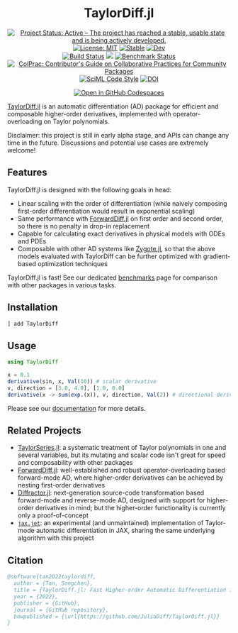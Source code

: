 <h1 align=center>TaylorDiff.jl</h1>

<p align=center>
  <a href="https://www.repostatus.org/#active"><img src="https://www.repostatus.org/badges/latest/active.svg" alt="Project Status: Active – The project has reached a stable, usable state and is being actively developed." /></a>
  <a href="https://opensource.org/licenses/MIT"><img src="https://img.shields.io/badge/license-MIT-blue.svg" alt="License: MIT" /></a>
  <a href="https://juliadiff.org/TaylorDiff.jl/stable/"><img src="https://img.shields.io/badge/docs-stable-blue.svg" alt="Stable" /></a>
  <a href="https://juliadiff.org/TaylorDiff.jl/dev/"><img src="https://img.shields.io/badge/docs-dev-blue.svg" alt="Dev" /></a>
  <br />
  <a href="https://github.com/JuliaDiff/TaylorDiff.jl/actions/workflows/Test.yml?query=branch%3Amain"><img src="https://img.shields.io/github/actions/workflow/status/JuliaDiff/TaylorDiff.jl/Test.yml?branch=main&label=test" alt="Build Status" /></a>
  <a href="https://codecov.io/gh/JuliaDiff/TaylorDiff.jl"><img src="https://img.shields.io/codecov/c/gh/JuliaDiff/TaylorDiff.jl/main?token=5KYP7K71VQ"/></a>
  <a href="https://benchmark.tansongchen.com/TaylorDiff.jl"><img src="https://img.shields.io/buildkite/2c801728055463e7c8baeeb3cc187b964587235a49b3ed39ab/main.svg?label=benchmark" alt="Benchmark Status" /></a>
  <br />
  <a href="https://github.com/SciML/ColPrac"><img src="https://img.shields.io/badge/contributor's%20guide-ColPrac-blueviolet" alt="ColPrac: Contributor's Guide on Collaborative Practices for Community Packages" /></a>
  <a href="https://github.com/SciML/SciMLStyle"><img src="https://img.shields.io/badge/code%20style-SciML-blueviolet" alt="SciML Code Style" /></a>
  <a href="https://doi.org/10.5281/zenodo.14226430"><img src="https://zenodo.org/badge/563952901.svg" alt="DOI" /></a>
</p>

<p align=center>
  <a href="https://github.com/codespaces/new?hide_repo_select=true&ref=main&repo=563952901&machine=standardLinux32gb&devcontainer_path=.devcontainer%2Fdevcontainer.json&location=EastUshttps://github.com/codespaces/new?hide_repo_select=true&ref=main&repo=563952901&machine=standardLinux32gb&devcontainer_path=.devcontainer%2Fdevcontainer.json&location=EastUs"><img src="https://github.com/codespaces/badge.svg" alt="Open in GitHub Codespaces" /></a>
</p>

[TaylorDiff.jl](https://github.com/JuliaDiff/TaylorDiff.jl) is an automatic differentiation (AD) package for efficient and composable higher-order derivatives, implemented with operator-overloading on Taylor polynomials.

Disclaimer: this project is still in early alpha stage, and APIs can change any time in the future. Discussions and potential use cases are extremely welcome!

## Features

TaylorDiff.jl is designed with the following goals in head:

- Linear scaling with the order of differentiation (while naively composing first-order differentiation would result in exponential scaling)
- Same performance with [ForwardDiff.jl](https://github.com/JuliaDiff/ForwardDiff.jl) on first order and second order, so there is no penalty in drop-in replacement
- Capable for calculating exact derivatives in physical models with ODEs and PDEs
- Composable with other AD systems like [Zygote.jl](https://github.com/FluxML/Zygote.jl), so that the above models evaluated with TaylorDiff can be further optimized with gradient-based optimization techniques

TaylorDiff.jl is fast! See our dedicated [benchmarks](https://benchmark.tansongchen.com/TaylorDiff.jl) page for comparison with other packages in various tasks.

## Installation

```bash
] add TaylorDiff
```

## Usage

```julia
using TaylorDiff

x = 0.1
derivative(sin, x, Val(10)) # scalar derivative
v, direction = [3.0, 4.0], [1.0, 0.0]
derivative(x -> sum(exp.(x)), v, direction, Val(2)) # directional derivative
```

Please see our [documentation](https://juliadiff.org/TaylorDiff.jl) for more details.

## Related Projects

- [TaylorSeries.jl](https://github.com/JuliaDiff/TaylorSeries.jl): a systematic treatment of Taylor polynomials in one and several variables, but its mutating and scalar code isn't great for speed and composability with other packages
- [ForwardDiff.jl](https://github.com/JuliaDiff/ForwardDiff.jl): well-established and robust operator-overloading based forward-mode AD, where higher-order derivatives can be achieved by nesting first-order derivatives
- [Diffractor.jl](https://github.com/JuliaDiff/Diffractor.jl): next-generation source-code transformation based forward-mode and reverse-mode AD, designed with support for higher-order derivatives in mind; but the higher-order functionality is currently only a proof-of-concept
- [`jax.jet`](https://jax.readthedocs.io/en/latest/jax.experimental.jet.html): an experimental (and unmaintained) implementation of Taylor-mode automatic differentiation in JAX, sharing the same underlying algorithm with this project

## Citation

```bibtex
@software{tan2022taylordiff,
  author = {Tan, Songchen},
  title = {TaylorDiff.jl: Fast Higher-order Automatic Differentiation in Julia},
  year = {2022},
  publisher = {GitHub},
  journal = {GitHub repository},
  howpublished = {\url{https://github.com/JuliaDiff/TaylorDiff.jl}}
}
```
